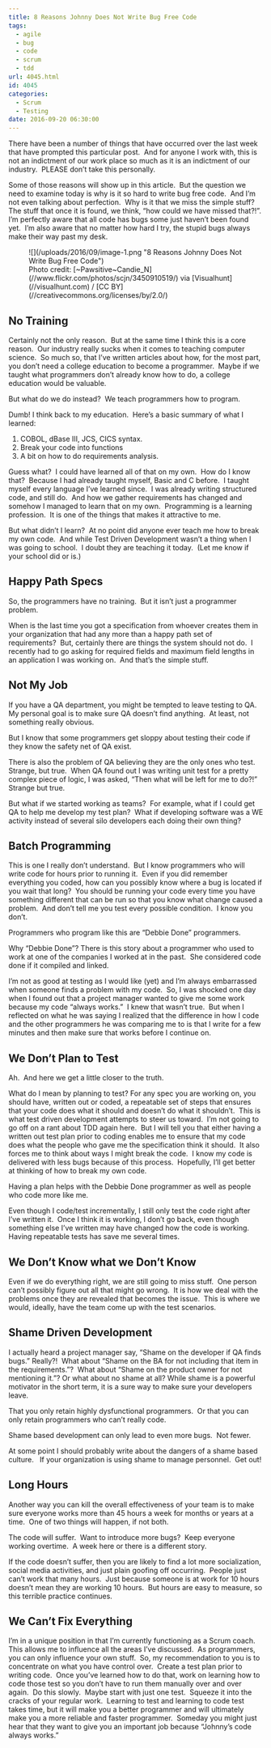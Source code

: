 ```yaml
---
title: 8 Reasons Johnny Does Not Write Bug Free Code
tags:
  - agile
  - bug
  - code
  - scrum
  - tdd
url: 4045.html
id: 4045
categories:
  - Scrum
  - Testing
date: 2016-09-20 06:30:00
---
```


There have been a number of things that have occurred over the last week that have prompted this particular post.  And for anyone I work with, this is not an indictment of our work place so much as it is an indictment of our industry.  PLEASE don’t take this personally.

Some of those reasons will show up in this article.  But the question we need to examine today is why is it so hard to write bug free code.  And I’m not even talking about perfection.  Why is it that we miss the simple stuff?  The stuff that once it is found, we think, “how could we have missed that?!”.  I’m perfectly aware that all code has bugs some just haven’t been found yet.  I’m also aware that no matter how hard I try, the stupid bugs always make their way past my desk.

<figure>![](/uploads/2016/09/image-1.png "8 Reasons Johnny Does Not Write Bug Free Code")<figcaption>Photo credit: [~Pawsitive~Candie_N](//www.flickr.com/photos/scjn/3450910519/) via [Visualhunt](//visualhunt.com) / [CC BY](//creativecommons.org/licenses/by/2.0/)</figcaption></figure>

<!-- more -->

No Training
-----------

Certainly not the only reason.  But at the same time I think this is a core reason.  Our industry really sucks when it comes to teaching computer science.  So much so, that I’ve written articles about how, for the most part, you don’t need a college education to become a programmer.  Maybe if we taught what programmers don’t already know how to do, a college education would be valuable.

But what do we do instead?  We teach programmers how to program.

Dumb! I think back to my education.  Here’s a basic summary of what I learned:

1.  COBOL, dBase III, JCS, CICS syntax.
2.  Break your code into functions
3.  A bit on how to do requirements analysis.

Guess what?  I could have learned all of that on my own.  How do I know that?  Because I had already taught myself, Basic and C before.  I taught myself every language I’ve learned since.  I was already writing structured code, and still do.  And how we gather requirements has changed and somehow I managed to learn that on my own.  Programming is a learning profession.  It is one of the things that makes it attractive to me.

But what didn’t I learn?  At no point did anyone ever teach me how to break my own code.  And while Test Driven Development wasn’t a thing when I was going to school.  I doubt they are teaching it today.  (Let me know if your school did or is.)

Happy Path Specs
----------------

So, the programmers have no training.  But it isn’t just a programmer problem.

When is the last time you got a specification from whoever creates them in your organization that had any more than a happy path set of requirements?  But, certainly there are things the system should not do.  I recently had to go asking for required fields and maximum field lengths in an application I was working on.  And that’s the simple stuff.

Not My Job
----------

If you have a QA department, you might be tempted to leave testing to QA.  My personal goal is to make sure QA doesn’t find anything.  At least, not something really obvious.

But I know that some programmers get sloppy about testing their code if they know the safety net of QA exist.

There is also the problem of QA believing they are the only ones who test.  Strange, but true.  When QA found out I was writing unit test for a pretty complex piece of logic, I was asked, “Then what will be left for me to do?!”  Strange but true.

But what if we started working as teams?  For example, what if I could get QA to help me develop my test plan?  What if developing software was a WE activity instead of several silo developers each doing their own thing?

Batch Programming
-----------------

This is one I really don’t understand.  But I know programmers who will write code for hours prior to running it.  Even if you did remember everything you coded, how can you possibly know where a bug is located if you wait that long?  You should be running your code every time you have something different that can be run so that you know what change caused a problem.  And don’t tell me you test every possible condition.  I know you don’t.

Programmers who program like this are “Debbie Done” programmers.

Why “Debbie Done”? There is this story about a programmer who used to work at one of the companies I worked at in the past.  She considered code done if it compiled and linked.

I’m not as good at testing as I would like (yet) and I’m always embarrassed when someone finds a problem with my code.  So, I was shocked one day when I found out that a project manager wanted to give me some work because my code “always works.”  I knew that wasn’t true.  But when I reflected on what he was saying I realized that the difference in how I code and the other programmers he was comparing me to is that I write for a few minutes and then make sure that works before I continue on.

We Don’t Plan to Test
---------------------

Ah.  And here we get a little closer to the truth.

What do I mean by planning to test? For any spec you are working on, you should have, written out or coded, a repeatable set of steps that ensures that your code does what it should and doesn’t do what it shouldn’t.  This is what test driven development attempts to steer us toward.  I’m not going to go off on a rant about TDD again here.  But I will tell you that either having a written out test plan prior to coding enables me to ensure that my code does what the people who gave me the specification think it should.  It also forces me to think about ways I might break the code.  I know my code is delivered with less bugs because of this process.  Hopefully, I’ll get better at thinking of how to break my own code.

Having a plan helps with the Debbie Done programmer as well as people who code more like me.

Even though I code/test incrementally, I still only test the code right after I’ve written it.  Once I think it is working, I don’t go back, even though something else I’ve written may have changed how the code is working.  Having repeatable tests has save me several times.

We Don’t Know what we Don’t Know
--------------------------------

Even if we do everything right, we are still going to miss stuff.  One person can’t possibly figure out all that might go wrong.  It is how we deal with the problems once they are revealed that becomes the issue.  This is where we would, ideally, have the team come up with the test scenarios.

Shame Driven Development
------------------------

I actually heard a project manager say, “Shame on the developer if QA finds bugs.” Really?!  What about “Shame on the BA for not including that item in the requirements.”?  What about “Shame on the product owner for not mentioning it.”? Or what about no shame at all? While shame is a powerful motivator in the short term, it is a sure way to make sure your developers leave.

That you only retain highly dysfunctional programmers.  Or that you can only retain programmers who can’t really code.

Shame based development can only lead to even more bugs.  Not fewer.

At some point I should probably write about the dangers of a shame based culture.   If your organization is using shame to manage personnel.  Get out!

Long Hours
----------

Another way you can kill the overall effectiveness of your team is to make sure everyone works more than 45 hours a week for months or years at a time.  One of two things will happen, if not both.

The code will suffer.  Want to introduce more bugs?  Keep everyone working overtime.  A week here or there is a different story.

If the code doesn’t suffer, then you are likely to find a lot more socialization, social media activities, and just plain goofing off occurring.  People just can’t work that many hours.  Just because someone is at work for 10 hours doesn’t mean they are working 10 hours.  But hours are easy to measure, so this terrible practice continues.

We Can’t Fix Everything
-----------------------

I’m in a unique position in that I’m currently functioning as a Scrum coach.  This allows me to influence all the areas I’ve discussed.  As programmers, you can only influence your own stuff.  So, my recommendation to you is to concentrate on what you have control over.  Create a test plan prior to writing code.  Once you’ve learned how to do that, work on learning how to code those test so you don’t have to run them manually over and over again.  Do this slowly.  Maybe start with just one test.  Squeeze it into the cracks of your regular work.  Learning to test and learning to code test takes time, but it will make you a better programmer and will ultimately make you a more reliable and faster programmer.  Someday you might just hear that they want to give you an important job because “Johnny’s code always works.”
